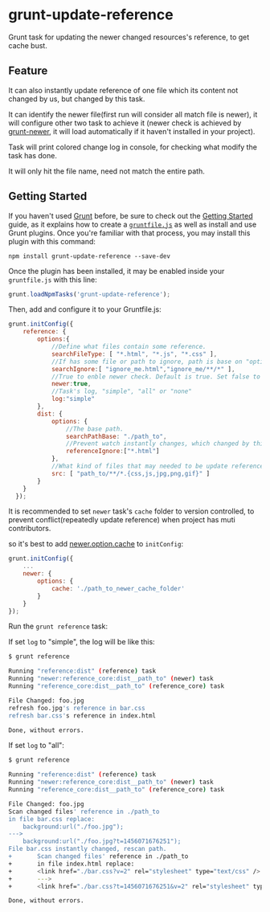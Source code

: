 # grunt-update-reference

Grunt task for updating the newer changed resources's reference, to get cache bust.

## Feature

It can also instantly update reference of one file which its content not changed by us, but changed by this task.

It can identify the newer file(first run will consider all match file is newer), it will configure other two task to achieve it (newer check is achieved by [grunt-newer](https://github.com/tschaub/grunt-newer),
it will load automatically if it haven't installed in your project).

Task will print colored change log in console, for checking what modify the task has done.

It will only hit the file name, need not match the entire path.

## Getting Started

If you haven't used [Grunt](http://gruntjs.com/) before, be sure to check out the [Getting Started](http://gruntjs.com/getting-started) guide, as it explains how to create a [`gruntfile.js`](http://gruntjs.com/sample-gruntfile) as well as install and use Grunt plugins. Once you're familiar with that process, you may install this plugin with this command:

```shell
npm install grunt-update-reference --save-dev
```

Once the plugin has been installed, it may be enabled inside your `gruntfile.js` with this line:

```js
grunt.loadNpmTasks('grunt-update-reference');
```
Then, add and configure it to your Gruntfile.js:

```js
grunt.initConfig({
    reference: {
        options:{
            //Define what files contain some reference.
            searchFileType: [ "*.html", "*.js", "*.css" ],
            //If has some file or path to ignore, path is base on "options.searchPathBase".
            searchIgnore:[ "ignore_me.html","ignore_me/**/*" ],
            //True to enble newer check. Default is true. Set false to prevent checking newer file.
            newer:true,
            //Task's log, "simple", "all" or "none"
            log:"simple"
        },
        dist: {
            options: {
                //The base path.
                searchPathBase: "./path_to",
                //Prevent watch instantly changes, which changed by this task.
                referenceIgnore:["*.html"]
            },
            //What kind of files that may needed to be update references.(path is not base on "options.searchPathBase")
            src: [ "path_to/**/*.{css,js,jpg,png,gif}" ]
        }
    }
  });
```

It is recommended to set `newer` task's `cache` folder to version controlled, to prevent conflict(repeatedly update reference) when project has muti contributors.

so it's best to add [newer.option.cache](https://github.com/tschaub/grunt-newer#options-for-the-newer-task) to `initConfig`:

```js
grunt.initConfig({
    ...
    newer: {
        options: {
            cache: './path_to_newer_cache_folder'
        }
    }
});
```

Run the `grunt reference` task:

If set `log` to "simple", the log will be like this: 

```bash
$ grunt reference

Running "reference:dist" (reference) task
Running "newer:reference_core:dist__path_to" (newer) task
Running "reference_core:dist__path_to" (reference_core) task

File Changed: foo.jpg
refresh foo.jpg's reference in bar.css
refresh bar.css's reference in index.html

Done, without errors.
```

If set `log` to "all": 

```bash
$ grunt reference

Running "reference:dist" (reference) task
Running "newer:reference_core:dist__path_to" (newer) task
Running "reference_core:dist__path_to" (reference_core) task

File Changed: foo.jpg
Scan changed files' reference in ./path_to
in file bar.css replace:
    background:url("./foo.jpg");
--->
    background:url("./foo.jpg?t=1456071676251");
File bar.css instantly changed, rescan path.
+       Scan changed files' reference in ./path_to
+       in file index.html replace:
+       <link href="./bar.css?v=2" rel="stylesheet" type="text/css" />
+       --->
+       <link href="./bar.css?t=1456071676251&v=2" rel="stylesheet" type="text/css" />

Done, without errors.
```


